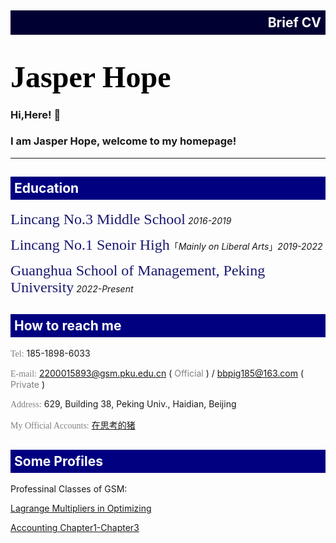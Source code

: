 <div style="background-color: #000033;width: 100%;">
	<h2 style="color: white;text-align: right;padding: 7px;">Brief CV</h2>
</div>

# <font color="black" size=10 face="calibri">Jasper Hope</font>
### Hi,Here! 🥰
### I am Jasper Hope, welcome to my homepage!
  ---
<div style="background-color: #000080;width: 100%;">
	<h2 style="color: white;text-align: left;padding: 6px;">Education</h2>
</div>

  <font color="midnightblue" size=5 face="calibri">Lincang No.3 Middle School</font> *2016-2019*
  
  <font color="midnightblue" size=5 face="calibri">Lincang No.1 Senoir High</font>「*Mainly on Liberal Arts*」*2019-2022*
  
  <font color="midnightblue" size=5 face="calibri">Guanghua School of Management, Peking University</font> *2022-Present*
  
<div style="background-color: #000080;width: 100%;">
	<h2 style="color: white;text-align: left;padding: 6px;">How to reach me</h2>
</div>

  <font color="gray" face="calibri">Tel:</font> 185-1898-6033
  
  <font color="gray" face="calibri">E-mail:</font> 2200015893@gsm.pku.edu.cn ( <font color="gray">Official</font> ) / bbpig185@163.com ( <font color="gray">Private</font> )
  
  <font color="gray" face="calibri">Address:</font> 629, Building 38, Peking Univ., Haidian, Beijing

  <font color="gray" face="calibri">My Official Accounts:</font> [在思考的猪](https://mp.weixin.qq.com/s/Vh5_pRwz_MplRXsA1rHOHA)

<div style="background-color: #000080;width: 100%;">
	<h2 style="color: white;text-align: left;padding: 6px;">Some Profiles</h2>
</div>

Professinal Classes of GSM:

<a href="https://jasperhope.github.io/Homepage/Microeconomics.pdf">Lagrange Multipliers in Optimizing</a>

<a href="https://jasperhope.github.io/Homepage/Review For Accounting(Chap.1-3).pdf">Accounting Chapter1-Chapter3</a>
